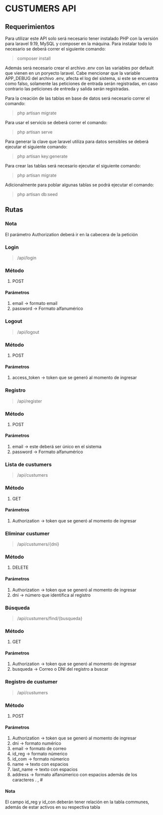# CUSTUMERS API
## Requerimientos
Para utilizar este API solo será necesario tener instalado PHP con la versión para laravel 9.19, MySQL y composer en la máquina.
Para instalar todo lo necesario se deberá correr el siguiente comando:
> composer install

Además será necesario crear el archivo .env con las variables por default que vienen en un poryecto laravel. Cabe mencionar que la variable APP_DEBUG del archivo .env, afecta el log del sistema, si este
se encuentra como falso, solamente las peticiones de entrada serán registradas, en caso contrario las
peticiones de entreda y salida serán registradas.

Para la creación de las tablas en base de datos será necesario correr el comando:
> php artisan migrate

Para usar el servicio se deberá correr el comando:
> php artisan serve

Para generar la clave que laravel utiliza para datos sensibles se deberá ejecutar el siguiente comando:
> php artisan key:generate

Para crear las tablas será necesario ejecutar el siguiente comando:
> php artisan migrate

Adicionalmente para poblar algunas tablas se podrá ejecutar el comando:
> php artisan db:seed

## Rutas
### Nota
El parámetro Authorization deberá ir en la cabecera de la petición

### Login
> /api/login

### Método
1. POST

#### Parámetros
1. email -> formato email
2. password -> Formato alfanumérico

### Logout
> /api/logout

### Método
1. POST

#### Parámetros
1. access_token -> token que se generó al momento de ingresar

### Registro
> /api/register

### Método
1. POST

#### Parámetros
1. email -> este deberá ser único en el sistema
2. password -> Formato alfanumérico

### Lista de custumers
> /api/custumers

### Método
1. GET

#### Parámetros
1. Authorization -> token que se generó al momento de ingresar

### Eliminar custumer
> /api/custumers/{dni}

### Método
1. DELETE

#### Parámetros
1. Authorization -> token que se generó al momento de ingresar
2. dni -> número que identifica al registro

### Búsqueda
> /api/custumers/find/{busqueda}

### Método
1. GET

#### Parámetros
1. Authorization -> token que se generó al momento de ingresar
2. busqueda -> Correo o DNI del registro a buscar

### Registro de custumer
> /api/custumers

### Método
1. POST

#### Parámetros
1. Authorization -> token que se generó al momento de ingresar
2. dni -> formato numérico
3. email -> formato de correo
4. id_reg -> formato númerico
5. id_com -> formato númerico
6. name -> texto con espacios
7. last_name -> texto con espacios
8. address -> formato alfanúmerico con espacios además de los caracteres . , #

#### Nota
El campo id_reg y id_con deberán tener relación en la tabla communes, además de estar activos en su respectiva tabla


